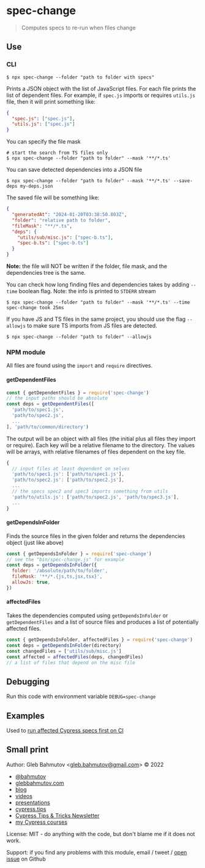 # spec-change

> Computes specs to re-run when files change

## Use

### CLI

```
$ npx spec-change --folder "path to folder with specs"
```

Prints a JSON object with the list of JavaScript files. For each file prints the list of dependent files. For example, if `spec.js` imports or requires `utils.js` file, then it will print something like:

```json
{
  "spec.js": ["spec.js"],
  "utils.js": ["spec.js"]
}
```

You can specify the file mask

```
# start the search from TS files only
$ npx spec-change --folder "path to folder" --mask '**/*.ts'
```

You can save detected dependencies into a JSON file

```
$ npx spec-change --folder "path to folder" --mask '**/*.ts' --save-deps my-deps.json
```

The saved file will be something like:

```json
{
  "generatedAt": "2024-01-20T03:38:50.803Z",
  "folder": "relative path to folder",
  "fileMask": "**/*.ts",
  "deps": {
    "utils/sub/misc.js": ["spec-b.ts"],
    "spec-b.ts": ["spec-b.ts"]
  }
}
```

**Note:** the file will NOT be written if the folder, file mask, and the dependencies tree is the same.

You can check how long finding files and dependencies takes by adding `--time` boolean flag. Note: the info is printed to `STDERR` stream

```
$ npx spec-change --folder "path to folder" --mask '**/*.ts' --time
spec-change took 25ms
```

If you have JS and TS files in the same project, you should use the flag `--allowjs` to make sure TS imports from JS files are detected.

```
$ npx spec-change --folder "path to folder" --allowjs
```

### NPM module

All files are found using the `import` and `require` directives.

#### getDependentFiles

```js
const { getDependentFiles } = require('spec-change')
// the input paths should be absolute
const deps = getDependentFiles([
  'path/to/spec1.js',
  'path/to/spec2.js',
  ...
], 'path/to/common/directory')
```

The output will be an object with all files (the initial plus all files they import or require). Each key will be a relative filename to the directory. The values will be arrays, with relative filenames of files dependent on the key file.

```js
{
  // input files at least dependent on selves
  'path/to/spec1.js': ['path/to/spec1.js'],
  'path/to/spec2.js': ['path/to/spec2.js'],
  ...
  // the specs spec2 and spec3 imports something from utils
  'path/to/utils.js': ['path/to/spec2.js', 'path/to/spec3.js'],
  ...
}
```

#### getDependsInFolder

Finds the source files in the given folder and returns the dependencies object (just like above)

```js
const { getDependsInFolder } = require('spec-change')
// see the "bin/spec-change.js" for example
const deps = getDependsInFolder({
  folder: '/absolute/path/to/folder',
  fileMask: '**/*.{js,ts,jsx,tsx}',
  allowJs: true,
})
```

#### affectedFiles

Takes the dependencies computed using `getDependsInFolder` or `getDependentFiles` and a list of source files and produces a list of potentially affected files.

```js
const { getDependsInFolder, affectedFiles } = require('spec-change')
const deps = getDependsInFolder(directory)
const changedFiles = ['utils/sub/misc.js']
const affected = affectedFiles(deps, changedFiles)
// a list of files that depend on the misc file
```

## Debugging

Run this code with environment variable `DEBUG=spec-change`

## Examples

Used to [run affected Cypress specs first on CI](https://glebbahmutov.com/blog/trace-changed-specs/)

## Small print

Author: Gleb Bahmutov &lt;gleb.bahmutov@gmail.com&gt; &copy; 2022

- [@bahmutov](https://twitter.com/bahmutov)
- [glebbahmutov.com](https://glebbahmutov.com)
- [blog](https://glebbahmutov.com/blog)
- [videos](https://www.youtube.com/glebbahmutov)
- [presentations](https://slides.com/bahmutov)
- [cypress.tips](https://cypress.tips)
- [Cypress Tips & Tricks Newsletter](https://cypresstips.substack.com/)
- [my Cypress courses](https://cypress.tips/courses)

License: MIT - do anything with the code, but don't blame me if it does not work.

Support: if you find any problems with this module, email / tweet /
[open issue](https://github.com/bahmutov/spec-change/issues) on Github
